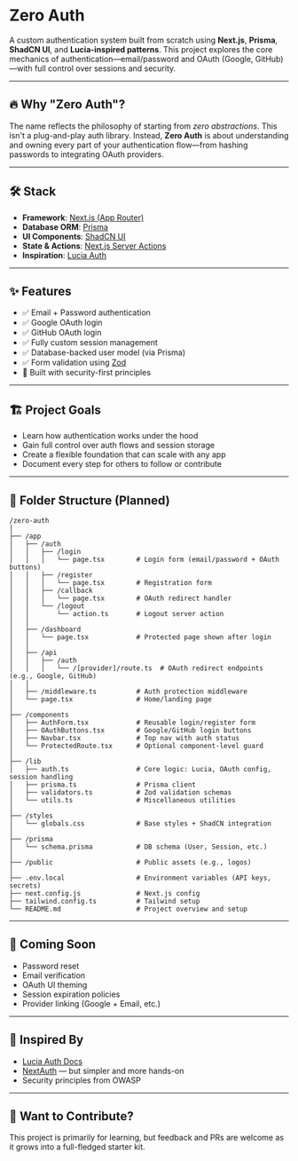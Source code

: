 # Zero Auth

A custom authentication system built from scratch using **Next.js**, **Prisma**, **ShadCN UI**, and **Lucia-inspired patterns**. This project explores the core mechanics of authentication—email/password and OAuth (Google, GitHub)—with full control over sessions and security.

---

## 🔥 Why "Zero Auth"?

The name reflects the philosophy of starting from _zero abstractions_. This isn't a plug-and-play auth library. Instead, **Zero Auth** is about understanding and owning every part of your authentication flow—from hashing passwords to integrating OAuth providers.

---

## 🛠️ Stack

- **Framework**: [Next.js (App Router)](https://nextjs.org/)
- **Database ORM**: [Prisma](https://www.prisma.io/)
- **UI Components**: [ShadCN UI](https://ui.shadcn.com/)
- **State & Actions**: [Next.js Server Actions](https://nextjs.org/docs/app/building-your-application/data-fetching/server-actions)
- **Inspiration**: [Lucia Auth](https://lucia-auth.com/)

---

## ✨ Features

- ✅ Email + Password authentication
- ✅ Google OAuth login
- ✅ GitHub OAuth login
- ✅ Fully custom session management
- ✅ Database-backed user model (via Prisma)
- ✅ Form validation using [Zod](https://zod.dev/)
- 🔐 Built with security-first principles

---

## 🏗️ Project Goals

- Learn how authentication works under the hood
- Gain full control over auth flows and session storage
- Create a flexible foundation that can scale with any app
- Document every step for others to follow or contribute

---

## 📁 Folder Structure (Planned)

```
/zero-auth
│
├── /app
│   ├── /auth
│   │   ├── /login
│   │   │   └── page.tsx        # Login form (email/password + OAuth buttons)
│   │   ├── /register
│   │   │   └── page.tsx        # Registration form
│   │   ├── /callback
│   │   │   └── page.tsx        # OAuth redirect handler
│   │   └── /logout
│   │       └── action.ts       # Logout server action
│   │
│   ├── /dashboard
│   │   └── page.tsx            # Protected page shown after login
│   │
│   ├── /api
│   │   ├── /auth
│   │   │   └── /[provider]/route.ts  # OAuth redirect endpoints (e.g., Google, GitHub)
│   │
│   ├── /middleware.ts          # Auth protection middleware
│   └── page.tsx                # Home/landing page
│
├── /components
│   ├── AuthForm.tsx            # Reusable login/register form
│   ├── OAuthButtons.tsx        # Google/GitHub login buttons
│   ├── Navbar.tsx              # Top nav with auth status
│   └── ProtectedRoute.tsx      # Optional component-level guard
│
├── /lib
│   ├── auth.ts                 # Core logic: Lucia, OAuth config, session handling
│   ├── prisma.ts               # Prisma client
│   ├── validators.ts           # Zod validation schemas
│   └── utils.ts                # Miscellaneous utilities
│
├── /styles
│   └── globals.css             # Base styles + ShadCN integration
│
├── /prisma
│   └── schema.prisma           # DB schema (User, Session, etc.)
│
├── /public                     # Public assets (e.g., logos)
│
├── .env.local                  # Environment variables (API keys, secrets)
├── next.config.js              # Next.js config
├── tailwind.config.ts          # Tailwind setup
└── README.md                   # Project overview and setup
```

---

## 🧪 Coming Soon

- Password reset
- Email verification
- OAuth UI theming
- Session expiration policies
- Provider linking (Google + Email, etc.)

---

## 🧠 Inspired By

- [Lucia Auth Docs](https://lucia-auth.com/)
- [NextAuth](https://next-auth.js.org/) — but simpler and more hands-on
- Security principles from OWASP

---

## 🧹 Want to Contribute?

This project is primarily for learning, but feedback and PRs are welcome as it grows into a full-fledged starter kit.
